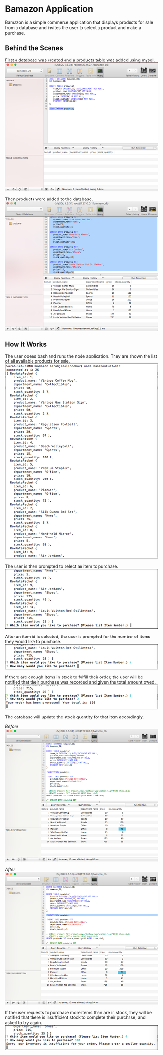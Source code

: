 # Bamazon Application



Bamazon is a simple commerce application that displays products for sale from a database and invites the user to select a product and make a purchase.

## Behind the Scenes

First a database was created and a products table was added using mysql.
![Make Database](/images/mysql_createDB.png)

Then products were added to the database.
![Make Database](/images/mysql_addItems.png)

## How It Works

The user opens bash and runs the node application. They are shown the list of all available products for sale.
![Make Database](/images/running_list.png)

The user is then prompted to select an item to purchase.
![Make Database](/images/running_promptItem.png)

After an item id is selected, the user is prompted for the number of items they would like to purchase.
![Make Database](/images/running_howMany.png)

If there are enough items in stock to fulfill their order, the user will be notified that their purchase was recorded and given the total amount owed. 
![Make Database](/images/running_orderProcessed.png)

The database will update the stock quantity for that item accordingly.

_Before_
![Make Database](/images/running_stockOriginal.png)

_After_
![Make Database](/images/running_stockUpdate.png)

If the user requests to purchase more items than are in stock, they will be notified that there is insufficient stock to complete their purchase, and asked to try again. 
![Make Database](/images/running_sorry.png)

